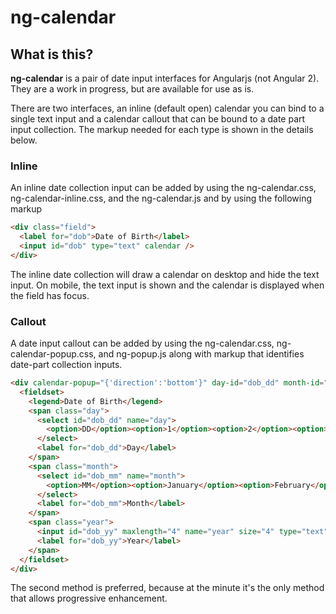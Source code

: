 ng-calendar
==========

## What is this?

**ng-calendar** is a pair of date input interfaces for Angularjs (not Angular 2). They are a work in progress, but are available for use as is.

There are two interfaces, an inline (default open) calendar you can bind to a single text input and a calendar callout that can be bound to a date part input collection. The markup needed for each type is shown in the details below.

### Inline

An inline date collection input can be added by using the ng-calendar.css, ng-calendar-inline.css, and the ng-calendar.js and by using the following markup

```html
<div class="field"> 
  <label for="dob">Date of Birth</label>
  <input id="dob" type="text" calendar />
</div>
```

The inline date collection will draw a calendar on desktop and hide the text input. On mobile, the text input is shown and the calendar is displayed when the field has focus.

### Callout

A date input callout can be added by using the ng-calendar.css, ng-calendar-popup.css, and ng-popup.js along with markup that identifies date-part collection inputs.

```html
<div calendar-popup="{'direction':'bottom'}" day-id="dob_dd" month-id="dob_mm" year-id="dob_yy">
  <fieldset>
    <legend>Date of Birth</legend>
    <span class="day">
      <select id="dob_dd" name="day">
        <option>DD</option><option>1</option><option>2</option><option>3</option><option>4</option><option>5</option><option>6</option><option>7</option><option>8</option><option>9</option><option>10</option><option>11</option><option>12</option><option>13</option><option>14</option><option>15</option><option>16</option><option>17</option><option>18</option><option>19</option><option>20</option><option>21</option><option>22</option><option>23</option><option>24</option><option>25</option><option>26</option><option>27</option><option>28</option><option>29</option><option>30</option><option>31</option>
      </select>
      <label for="dob_dd">Day</label>
    </span>
    <span class="month">
      <select id="dob_mm" name="month">
        <option>MM</option><option>January</option><option>February</option><option>March</option><option>April</option><option>May</option><option>June</option><option>July</option><option>August</option><option>September</option><option>October</option><option>November</option><option>December</option>
      </select>
      <label for="dob_mm">Month</label>
    </span>
    <span class="year">
      <input id="dob_yy" maxlength="4" name="year" size="4" type="text" />
      <label for="dob_yy">Year</label>
    </span>
  </fieldset>
</div>
```

The second method is preferred, because at the minute it's the only method that allows progressive enhancement.
